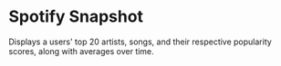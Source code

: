 # Spotify Snapshot

Displays a users' top 20 artists, songs, and their respective popularity scores, along with averages over time.

